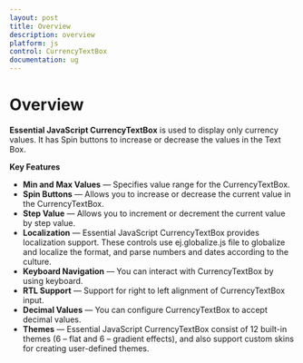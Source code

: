 ```yaml
---
layout: post
title: Overview
description: overview
platform: js
control: CurrencyTextBox  
documentation: ug
---
```


# Overview

**Essential JavaScript CurrencyTextBox** is used to display only currency values. It has Spin buttons to increase or decrease the values in the Text Box.

**Key Features**

* **Min and Max Values** — Specifies value range for the CurrencyTextBox.
* **Spin Buttons** — Allows you to increase or decrease the current value in the CurrencyTextBox.
* **Step Value** — Allows you to increment or decrement the current value by step value.
* **Localization** — Essential JavaScript CurrencyTextBox provides localization support. These controls use ej.globalize.js file to globalize and localize the format, and parse numbers and dates according to the culture.
* **Keyboard Navigation** — You can interact with CurrencyTextBox by using keyboard.
* **RTL Support** — Support for right to left alignment of CurrencyTextBox input.
* **Decimal Values** — You can configure CurrencyTextBox to accept decimal values.
* **Themes** — Essential JavaScript CurrencyTextBox consist of 12 built-in themes (6 – flat and 6 – gradient effects), and also support custom skins for creating user-defined themes.